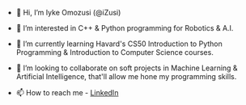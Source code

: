 - 👋 Hi, I’m Iyke Omozusi (@iZusi)
  
- 👀 I’m interested in C++ & Python programming for Robotics & A.I.
- 🌱 I’m currently learning Havard's CS50 Introduction to Python Programming & Introduction to Computer Science courses.
- 💞️ I’m looking to collaborate on soft projects in Machine Learning & Artificial Intelligence, that'll allow me hone my programming skills.
- 📫 How to reach me - [LinkedIn](www.linkedin.com/in/iomozusi)

<!---
iZusi/iZusi is a ✨ special ✨ repository because its `README.md` (this file) appears on your GitHub profile.
You can click the Preview link to take a look at your changes.
--->
